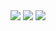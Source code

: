 
<img src="(/llmooon/deep_learning/img/0-1.png" style="max-width:100%;">

<img src="(/llmooon/deep_learning/img/0-2.png" style="max-width:100%;">

<img src="(/llmooon/deep_learning/img/0-4.png" style="max-width:100%;">

